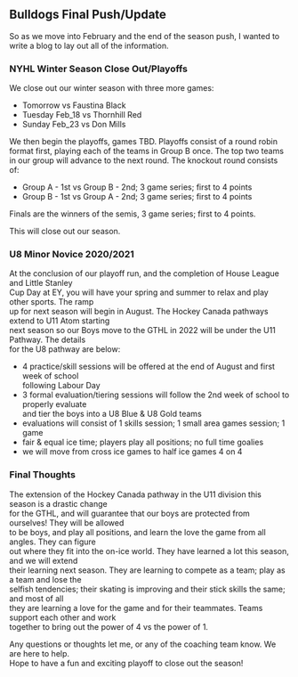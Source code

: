 ## Bulldogs Final Push/Update

So as we move into February and the end of the season push, I wanted to write a blog to lay out all of the information.

### NYHL Winter Season Close Out/Playoffs

We close out our winter season with three more games:
- Tomorrow vs Faustina Black
- Tuesday Feb_18 vs Thornhill Red
- Sunday Feb_23 vs Don Mills

We then begin the playoffs, games TBD. Playoffs consist of a round robin format first, playing each of the teams in Group B once. The top two teams in our group will advance to the next round. The knockout round consists of:

- Group A - 1st vs Group B - 2nd; 3 game series; first to 4 points
- Group B - 1st vs Group A - 2nd; 3 game series; first to 4 points

Finals are the winners of the semis, 3 game series; first to 4 points.

This will close out our season.

### U8 Minor Novice 2020/2021

At the conclusion of our playoff run, and the completion of House League and Little Stanley  
Cup Day at EY, you will have your spring and summer to relax and play other sports. The ramp  
up for next season will begin in August. The Hockey Canada pathways extend to U11 Atom starting   
next season so our Boys move to the GTHL in 2022 will be under the U11 Pathway. The details  
for the U8 pathway are below:

- 4 practice/skill sessions will be offered at the end of August and first week of school  
following Labour Day
- 3 formal evaluation/tiering sessions will follow the 2nd week of school to properly evaluate  
and tier the boys into a U8 Blue & U8 Gold teams
- evaluations will consist of 1 skills session; 1 small area games session; 1 game
- fair & equal ice time; players play all positions; no full time goalies
- we will move from cross ice games to half ice games 4 on 4

### Final Thoughts

The extension of the Hockey Canada pathway in the U11 division this season is a drastic change  
for the GTHL, and will guarantee that our boys are protected from ourselves! They will be allowed  
to be boys, and play all positions, and learn the love the game from all angles. They can figure  
out where they fit into the on-ice world. They have learned a lot this season, and we will extend  
their learning next season. They are learning to compete as a team; play as a team and lose the  
selfish tendencies; their skating is improving and their stick skills the same; and most of all  
they are learning a love for the game and for their teammates. Teams support each other and work  
together to bring out the power of 4 vs the power of 1.

Any questions or thoughts let me, or any of the coaching team know. We are here to help.  
Hope to have a fun and exciting playoff to close out the season!

